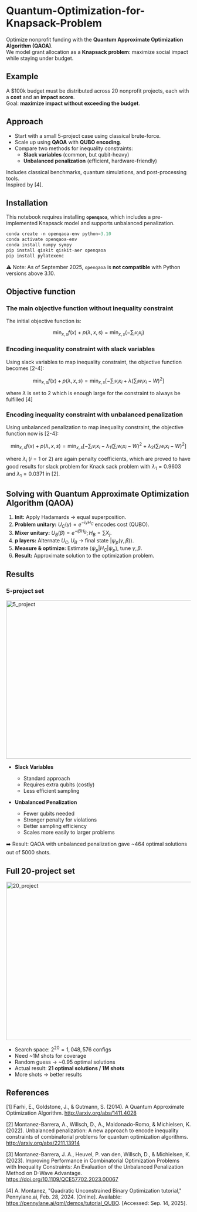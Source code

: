 # Quantum-Optimization-for-Knapsack-Problem

Optimize nonprofit funding with the **Quantum Approximate Optimization Algorithm (QAOA)**.  
We model grant allocation as a **Knapsack problem**: maximize social impact while staying under budget.  

## Example
A $100k budget must be distributed across 20 nonprofit projects, each with a **cost** and an **impact score**.  
Goal: **maximize impact without exceeding the budget**.  

## Approach
- Start with a small 5-project case using classical brute-force.  
- Scale up using **QAOA** with **QUBO encoding**.  
- Compare two methods for inequality constraints:  
  - **Slack variables** (common, but qubit-heavy)  
  - **Unbalanced penalization** (efficient, hardware-friendly)  

Includes classical benchmarks, quantum simulations, and post-processing tools.  
Inspired by [4].

## Installation
This notebook requires installing **`openqaoa`**, which includes a pre-implemented Knapsack model and supports unbalanced penalization.  

```python
conda create -n openqaoa-env python=3.10
conda activate openqaoa-env
conda install numpy sympy
pip install qiskit qiskit-aer openqaoa
pip install pylatexenc
```

⚠️ Note: As of September 2025, `openqaoa` is **not compatible** with Python versions above 3.10.

## Objective function
### The main objective function without inequality constraint
The initial objective function is:

$$\min_{x,s}f(x)+p(\lambda,x,s)=\min_{x,s}\left(-\sum_i v_i x_i\right)$$

### Encoding inequality constraint with slack variables
Using slack variables to map inequality constraint, the objective function becomes [2-4]:

$$\min_{x,s}f(x)+p(\lambda,x,s)=\min_{x,s}\left[-\sum_i v_i x_i +\lambda(\sum_iw_ix_i-W)^2\right]$$

where $\lambda$ is set to 2 which is enough large for the constraint to always be fulfilled [4]

### Encoding inequality constraint with unbalanced penalization
Using unbalanced penalization to map inequality constraint, the objective function now is [2-4]:

$$\min_{x,s}f(x)+p(\lambda,x,s)=\min_{x,s}\left[-\sum_i v_i x_i -\lambda_1(\sum_iw_ix_i-W)^2+\lambda_2(\sum_iw_ix_i-W)^2\right]$$

where $\lambda_{i}$ ($i=1$ or $2$) are again penalty coefficients, which are proved to have good results for slack problem for Knack sack problem with $\lambda_1=0.9603$ and $\lambda_1=0.0371$ in [2]. 

 
## Solving with Quantum Approximate Optimization Algorithm (QAOA)
1. **Init:** Apply Hadamards → equal superposition.  
2. **Problem unitary:** $U_C(\gamma) = e^{-i\gamma H_C}$ encodes cost (QUBO).  
3. **Mixer unitary:** $U_B(\beta) = e^{-i\beta H_B}; H_B=\sum X_j$.  
4. **p layers:** Alternate $U_C, U_B$ → final state $|\psi_p(\gamma,\beta)\rangle$.  
5. **Measure & optimize:** Estimate $\langle \psi_p | H_C | \psi_p \rangle$, tune $\gamma,\beta$.  
6. **Result:** Approximate solution to the optimization problem.

## Results
### 5-project set
<img width="570" height="432" alt="5_project" src="https://github.com/user-attachments/assets/569dcf3c-9862-40e9-8786-3da98401a737" />

- **Slack Variables**
  - Standard approach  
  - Requires extra qubits (costly)  
  - Less efficient sampling  

- **Unbalanced Penalization**
  - Fewer qubits needed  
  - Stronger penalty for violations  
  - Better sampling efficiency  
  - Scales more easily to larger problems  

➡️ Result: QAOA with unbalanced penalization gave ~464 optimal solutions out of 5000 shots.

## Full 20-project set
<img width="570" height="432" alt="20_project" src="https://github.com/user-attachments/assets/eb62de59-8533-4512-a395-c0db8d0b9076" />

- Search space: $2^{20} = 1,048,576$ configs  
- Need ~1M shots for coverage  
- Random guess → ~0.95 optimal solutions  
- Actual result: **21 optimal solutions / 1M shots**  
- More shots → better results

## References
[1] Farhi, E., Goldstone, J., & Gutmann, S. (2014). A Quantum Approximate Optimization Algorithm. http://arxiv.org/abs/1411.4028

[2] Montanez-Barrera, A., Willsch, D., A., Maldonado-Romo, & Michielsen, K. (2022). Unbalanced penalization: A new approach to encode inequality constraints of combinatorial problems for quantum optimization algorithms. http://arxiv.org/abs/2211.13914

[3] Montanez-Barrera, J. A., Heuvel, P. van den, Willsch, D., & Michielsen, K. (2023). Improving Performance in Combinatorial Optimization Problems with Inequality Constraints: An Evaluation of the Unbalanced Penalization Method on D-Wave Advantage. https://doi.org/10.1109/QCE57702.2023.00067

[4] A. Montanez, "Quadratic Unconstrained Binary Optimization tutorial," Pennylane.ai, Feb. 28, 2024. [Online]. Available: https://pennylane.ai/qml/demos/tutorial_QUBO. [Accessed: Sep. 14, 2025].

